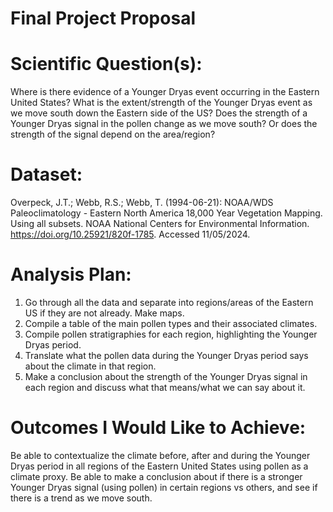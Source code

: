 # Final Project Proposal


# Scientific Question(s):

Where is there evidence of a Younger Dryas event occurring in the Eastern United States? What is the extent/strength of the Younger Dryas event as we move south down the Eastern side of the US? Does the strength of a Younger Dryas signal in the pollen change as we move south? Or does the strength of the signal depend on the area/region?



# Dataset:

Overpeck, J.T.; Webb, R.S.; Webb, T. (1994-06-21): NOAA/WDS Paleoclimatology - Eastern North America 18,000 Year Vegetation Mapping. Using all subsets. NOAA National Centers for Environmental Information. https://doi.org/10.25921/820f-1785. Accessed 11/05/2024.



# Analysis Plan:
1. Go through all the data and separate into regions/areas of the Eastern US if they are not already. Make maps.
2. Compile a table of the main pollen types and their associated climates.
3. Compile pollen stratigraphies for each region, highlighting the Younger Dryas period.
4. Translate what the pollen data during the Younger Dryas period says about the climate in that region.
5. Make a conclusion about the strength of the Younger Dryas signal in each region and discuss what that means/what we can say about it.



# Outcomes I Would Like to Achieve:

Be able to contextualize the climate before, after and during the Younger Dryas period in all regions of the Eastern United States using pollen as a climate proxy. Be able to make a conclusion about if there is a stronger Younger Dryas signal (using pollen) in certain regions vs others, and see if there is a trend as we move south.